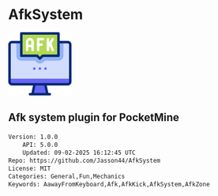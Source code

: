 # AfkSystem
<img src="https://raw.githubusercontent.com/Jasson44/AfkSystem/6c5b84547be0520c95f6eff48f0d6275f965b21e/assets/icon.png" width="128" height="128" />

## Afk system plugin for PocketMine
```properties
Version: 1.0.0
    API: 5.0.0
    Updated: 09-02-2025 16:12:45 UTC
Repo: https://github.com/Jasson44/AfkSystem
License: MIT
Categories: General,Fun,Mechanics
Keywords: AawayFromKeyboard,Afk,AfkKick,AfkSystem,AfkZone
```